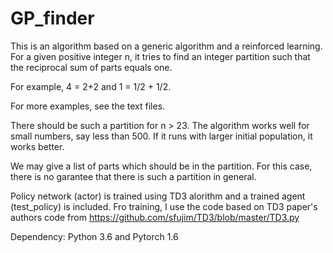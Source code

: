 # GP_finder

This is an algorithm based on a generic algorithm and a reinforced learning. 
For a given positive integer n, it tries to find an integer partition such that the reciprocal sum of parts equals one.

For example, 
4 = 2+2
and
1 = 1/2 + 1/2.

For more examples, see the text files.

There should be such a partition for n > 23.
The algorithm works well for small numbers, say less than 500.
If it runs with larger initial population, it works better.

We may give a list of parts which should be in the partition. For this case, there is no garantee that there is such a partition in general.

Policy network (actor) is trained using TD3 alorithm and a trained agent (test_policy) is included.
Fro training, I use the code based on TD3 paper's authors code from
https://github.com/sfujim/TD3/blob/master/TD3.py


Dependency: Python 3.6 and Pytorch 1.6
